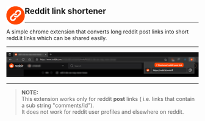 ## <img align="left" src="src/ext-icons/ext-logo-48.png"> Reddit link shortener

---

A simple chrome extension that converts long reddit post links into short redd.it links which can be shared easily.

---

![screenshot](screenshot.png)

---

> **NOTE:**  
> This extension works only for reddit **post** links ( i.e. links that contain a sub string "comments/id").<br>
> It does not work for reddit user profiles and elsewhere on reddit.

